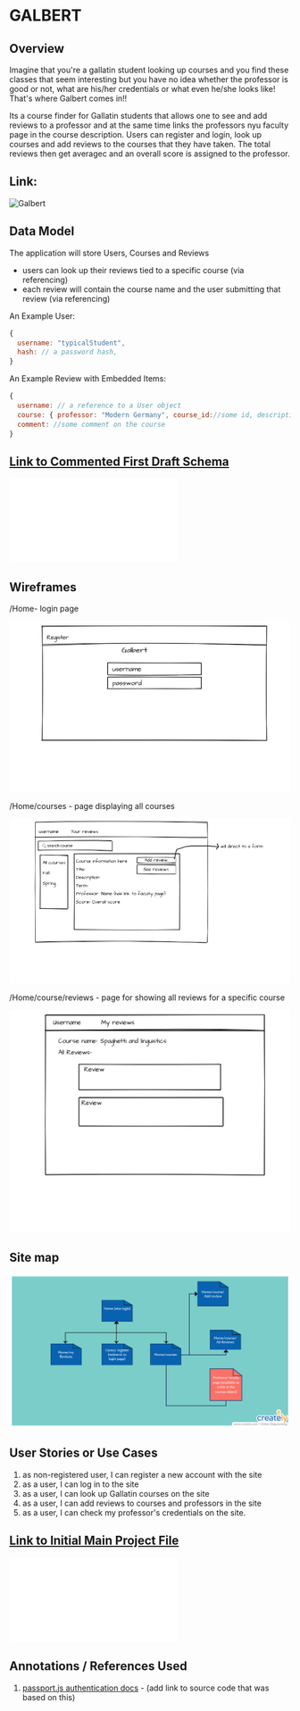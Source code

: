 # GALBERT 

## Overview

Imagine that you're a gallatin student looking up courses and you find these classes that seem interesting but you have no idea whether the professor is good or not, what are his/her credentials or what even he/she looks like! That's where Galbert comes in!!

Its a course finder for Gallatin students that allows one to see and add reviews to a professor and at the same time links the professors nyu faculty page in the course description. Users can register and login, look up courses and add reviews to the courses that they have taken. The total reviews then get averagec and an overall score is assigned to the professor.  

## Link:
![Galbert](https://polar-plateau-63404.herokuapp.com/)


## Data Model
 
The application will store Users, Courses and Reviews

* users can look up their reviews tied to a specific course (via referencing)
* each review will contain the course name and the user submitting that review (via referencing)

An Example User:

```javascript
{
  username: "typicalStudent",
  hash: // a password hash,
}
```

An Example Review with Embedded Items:

```javascript
{
  username: // a reference to a User object
  course: { professor: "Modern Germany", course_id://some id, description: "Autobahn",},
  comment: //some comment on the course
}
```

## [Link to Commented First Draft Schema](db.js) 

![db](db.js)

## Wireframes

/Home- login page

![list create](documentation/Page_1.png)

/Home/courses - page displaying all courses

![list](documentation/Page_2.png)

/Home/course/reviews - page for showing all reviews for a specific course

![list](documentation/Page_3.png)

## Site map

![sitemap](documentation/sitemap/sitemap.png)  

## User Stories or Use Cases

1. as non-registered user, I can register a new account with the site
2. as a user, I can log in to the site
3. as a user, I can look up Gallatin courses on the site
4. as a user, I can add reviews to courses and professors in the site
5. as a user, I can check my professor's credentials on the site.

## [Link to Initial Main Project File](app.js) 

![app](app.js)

## Annotations / References Used

1. [passport.js authentication docs](http://passportjs.org/docs) - (add link to source code that was based on this)

